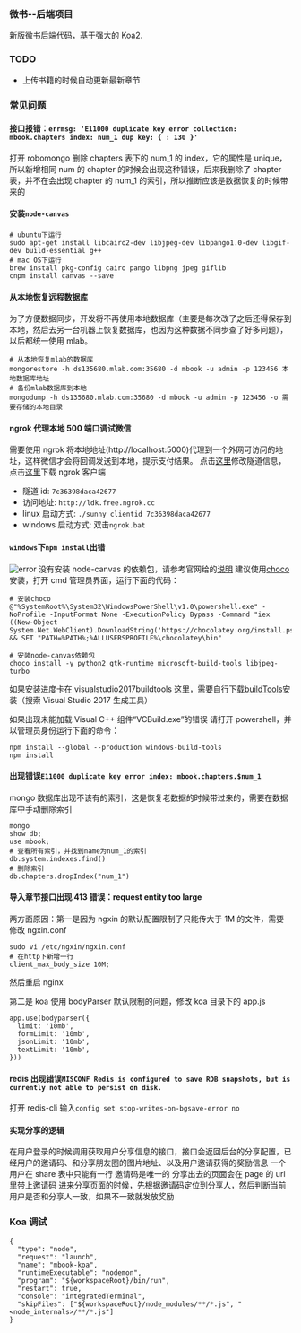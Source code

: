 ### **微书--后端项目**

新版微书后端代码，基于强大的 Koa2.

### TODO

- 上传书籍的时候自动更新最新章节

### 常见问题

#### 接口报错：`errmsg: 'E11000 duplicate key error collection: mbook.chapters index: num_1 dup key: { : 130 }'`

打开 robomongo 删除 chapters 表下的 num_1 的 index，它的属性是 unique，所以新增相同 num 的 chapter 的时候会出现这种错误，后来我删除了 chapter 表，并不在会出现 chapter 的 num_1 的索引，所以推断应该是数据恢复的时候带来的

#### 安装`node-canvas`

```
# ubuntu下运行
sudo apt-get install libcairo2-dev libjpeg-dev libpango1.0-dev libgif-dev build-essential g++
# mac OS下运行
brew install pkg-config cairo pango libpng jpeg giflib
cnpm install canvas --save
```

#### 从本地恢复远程数据库

为了方便数据同步，开发将不再使用本地数据库（主要是每次改了之后还得保存到本地，然后去另一台机器上恢复数据库，也因为这种数据不同步查了好多问题），以后都统一使用 mlab。

```
# 从本地恢复mlab的数据库
mongorestore -h ds135680.mlab.com:35680 -d mbook -u admin -p 123456 本地数据库地址
# 备份mlab数据库到本地
mongodump -h ds135680.mlab.com:35680 -d mbook -u admin -p 123456 -o 需要存储的本地目录
```

#### ngrok 代理本地 500 端口调试微信

需要使用 ngrok 将本地地址(http://localhost:5000)代理到一个外网可访问的地址，这样微信才会将回调发送到本地，提示支付结果。
点击[这里](https://www.ngrok.cc)修改隧道信息，点击[这里](https://www.ngrok.cc/download.html)下载 ngrok 客户端

- 隧道 id: `7c36398daca42677`
- 访问地址: `http://ldk.free.ngrok.cc`
- linux 启动方式: `./sunny clientid 7c36398daca42677`
- windows 启动方式: 双击`ngrok.bat`

#### `windows`下`npm install`出错

![error](https://fs.andylistudio.com/1524550988546.png)
没有安装 node-canvas 的依赖包，请参考官网给的[说明](https://github.com/Automattic/node-canvas/wiki/Installation---Windows)
建议使用[choco](https://chocolatey.org)安装，打开 cmd 管理员界面，运行下面的代码：

```
# 安装choco
@"%SystemRoot%\System32\WindowsPowerShell\v1.0\powershell.exe" -NoProfile -InputFormat None -ExecutionPolicy Bypass -Command "iex ((New-Object System.Net.WebClient).DownloadString('https://chocolatey.org/install.ps1'))" && SET "PATH=%PATH%;%ALLUSERSPROFILE%\chocolatey\bin"

# 安装node-canvas依赖包
choco install -y python2 gtk-runtime microsoft-build-tools libjpeg-turbo
```

如果安装进度卡在 visualstudio2017buildtools 这里，需要自行下载[buildTools](https://www.visualstudio.com/zh-hans/downloads/)安装（搜索 Visual Studio 2017 生成工具）

如果出现未能加载 Visual C++ 组件“VCBuild.exe”的错误
请打开 powershell，并以管理员身份运行下面的命令：

```
npm install --global --production windows-build-tools
npm install
```

#### 出现错误`E11000 duplicate key error index: mbook.chapters.$num_1`

mongo 数据库出现不该有的索引，这是恢复老数据的时候带过来的，需要在数据库中手动删除索引

```
mongo
show db;
use mbook;
# 查看所有索引，并找到name为num_1的索引
db.system.indexes.find()
# 删除索引
db.chapters.dropIndex("num_1")
```

#### 导入章节接口出现 413 错误：request entity too large

两方面原因：第一是因为 ngxin 的默认配置限制了只能传大于 1M 的文件，需要修改 ngxin.conf

```
sudo vi /etc/ngxin/ngxin.conf
# 在http下新增一行
client_max_body_size 10M;
```

然后重启 nginx

第二是 koa 使用 bodyParser 默认限制的问题，修改 koa 目录下的 app.js

```
app.use(bodyparser({
  limit: '10mb',
  formLimit: '10mb',
  jsonLimit: '10mb',
  textLimit: '10mb',
}))
```

#### redis 出现错误`MISCONF Redis is configured to save RDB snapshots, but is currently not able to persist on disk.`

打开 redis-cli 输入`config set stop-writes-on-bgsave-error no`

#### 实现分享的逻辑

在用户登录的时候调用获取用户分享信息的接口，接口会返回后台的分享配置，已经用户的邀请码、和分享朋友圈的图片地址、以及用户邀请获得的奖励信息
一个用户在 share 表中只能有一行
邀请码是唯一的
分享出去的页面会在 page 的 url 里带上邀请码
进来分享页面的时候，先根据邀请码定位到分享人，然后判断当前用户是否和分享人一致，如果不一致就发放奖励

### Koa 调试

```
{
  "type": "node",
  "request": "launch",
  "name": "mbook-koa",
  "runtimeExecutable": "nodemon",
  "program": "${workspaceRoot}/bin/run",
  "restart": true,
  "console": "integratedTerminal",
  "skipFiles": ["${workspaceRoot}/node_modules/**/*.js", "<node_internals>/**/*.js"]
}
```
